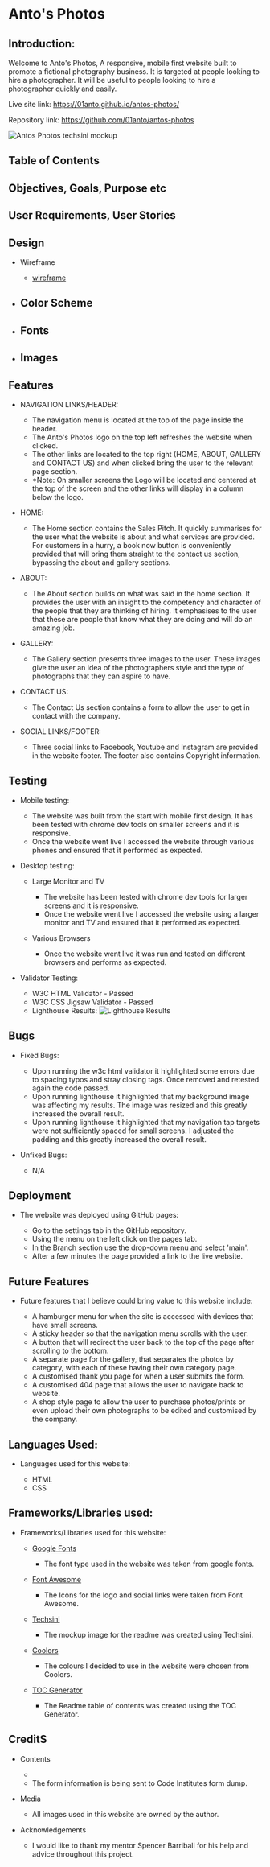 # Anto's Photos

## Introduction:
Welcome to Anto's Photos, A responsive, mobile first website built to promote a fictional photography business.
It is targeted at people looking to hire a photographer.
It will be useful to people looking to hire a photographer quickly and easily.

Live site link: https://01anto.github.io/antos-photos/

Repository link: https://github.com/01anto/antos-photos

![Antos Photos techsini mockup](readme-extras/techsini-antosphotos-mockup.jpg)

## Table of Contents
## Objectives, Goals, Purpose etc
## User Requirements, User Stories

## Design

  - Wireframe
    - [wireframe](readme-extras/wireframe.pdf)

  - Color Scheme
    - 

  - Fonts
    - 

  - Images
    -

## Features

  - NAVIGATION LINKS/HEADER:

    - The navigation menu is located at the top of the page inside the header.
    - The Anto's Photos logo on the top left refreshes the website when clicked.
    - The other links are located to the top right (HOME, ABOUT, GALLERY and CONTACT US) and when clicked bring the user to the relevant page section.
    - *Note: On smaller screens the Logo will be located and centered at the top of the screen and the other links will display in a column below the logo.

  - HOME:

    - The Home section contains the Sales Pitch. It quickly summarises for the user what the website is about and what services are provided. For customers in a hurry, a book now button is conveniently provided that will bring them straight to the contact us section, bypassing the about and gallery sections.

  - ABOUT:

    - The About section builds on what was said in the home section. It provides the user with an insight to the competency and character of the people that they are thinking of hiring. It emphasises to the user that these are people that know what they are doing and will do an amazing job.

  - GALLERY:

    - The Gallery section presents three images to the user. These images give the user an idea of the photographers style and the type of photographs that they can aspire to have.

  - CONTACT US:

    - The Contact Us section contains a form to allow the user to get in contact with the company.

  - SOCIAL LINKS/FOOTER:
    - Three social links to Facebook, Youtube and Instagram are provided in the website footer. The footer also contains Copyright information.

## Testing

  - Mobile testing:

    - The website was built from the start with mobile first design. It has been tested with chrome dev tools on smaller screens and it is responsive.
    - Once the website went live I accessed the website through various phones and ensured that it performed as expected.

  - Desktop testing:

    - Large Monitor and TV

      - The website has been tested with chrome dev tools for larger screens and it is responsive.
      - Once the website went live I accessed the website using a larger monitor and TV and ensured that it performed as expected.

    - Various Browsers

      - Once the website went live it was run and tested on different browsers and performs as expected.

  - Validator Testing:

    - W3C HTML Validator - Passed
    - W3C CSS Jigsaw Validator - Passed
    - Lighthouse Results:
![Lighthouse Results](readme-extras/lighthouse-report-pp1.jpg)

## Bugs

  - Fixed Bugs:

     - Upon running the w3c html validator it highlighted some errors due to spacing typos and stray closing tags. Once removed and retested again the code passed.
     - Upon running lighthouse it highlighted that my background image was affecting my results. The image was resized and this greatly increased the overall result.
     - Upon running lighthouse it highlighted that my navigation tap targets were not sufficiently spaced for small screens. I adjusted the padding and this greatly increased the overall result.

  - Unfixed Bugs:

     - N/A

## Deployment

 - The website was deployed using GitHub pages:

    - Go to the settings tab in the GitHub repository.
    - Using the menu on the left click on the pages tab.
    - In the Branch section use the drop-down menu and select 'main'.
    - After a few minutes the page provided a link to the live website.

## Future Features

 - Future features that I believe could bring value to this website include:

    - A hamburger menu for when the site is accessed with devices that have small screens.
    - A sticky header so that the navigation menu scrolls with the user.
    - A button that will redirect the user back to the top of the page after scrolling to the bottom.
    - A separate page for the gallery, that separates the photos by category, with each of these having their own category page.
    - A customised thank you page for when a user submits the form.
    - A customised 404 page that allows the user to navigate back to website.
    - A shop style page to allow the user to purchase photos/prints or even upload their own photographs to be edited and customised by the company.

## Languages Used:

- Languages used for this website:

    - HTML
    - CSS

## Frameworks/Libraries used:

- Frameworks/Libraries used for this website:

    - [Google Fonts](https://developers.google.com/fonts/)
      - The font type used in the website was taken from google fonts.

    - [Font Awesome](https://fontawesome.com/)
      - The Icons for the logo and social links were taken from Font Awesome.
    
    - [Techsini](https://techsini.com/multi-mockup/index.php)
      - The mockup image for the readme was created using Techsini.

    - [Coolors](https://coolors.co/)
      - The colours I decided to use in the website were chosen from Coolors.
    
    - [TOC Generator](http://ecotrust-canada.github.io/markdown-toc/)
      - The Readme table of contents was created using the TOC Generator.
   
## CreditS

- Contents

    - 
    - The form information is being sent to Code Institutes form dump.

- Media

    - All images used in this website are owned by the author.

- Acknowledgements

    - I would like to thank my mentor Spencer Barriball for his help and advice throughout this project. 




